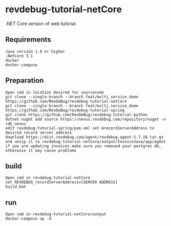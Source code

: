 # revdebug-tutorial-netCore
.NET Core version of web tutorial

## Requirements
    Java version 1.8 or higher
    .NetCore 3.1
    docker
    docker-compose
    
## Preparation
    Open cmd in location desired for sourcecode
    git clone --single-branch --branch feat/multi_service_demo https://github.com/RevDeBug/revdebug-tutorial-netCore
    git clone --single-branch --branch feat/multi_service_demo https://github.com/RevDeBug/revdebug-tutorial-spring
    git clone https://github.com/RevDeBug/revdebug-tutorial-python
    dotnet nuget add source https://nexus.revdebug.com/repository/nuget -n rdb_nexus
    edit revdebug-tutorial-spring/pom.xml set ArecordServerAddress to desired record server address
    download https://dist.revdebug.com/agent/revdebug-agent-5.7.20.tar.gz and unzip it to revdebug-tutorial-netCore/output/InvoiceJava/app/agent
    if you are updating invoices make sure you removed your postgres db, otherwise it may cause problems
    
## build
    Open cmd in revdebug-tutorial-netCore
    set REVDEBUG_recordServerAddress=[SERVER ADDRESS]
    build.bat
    
## run
    Open cmd in revdebug-tutorial-netCore/output
    docker-compose up -d
